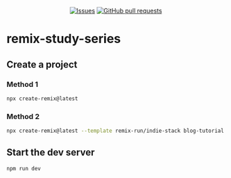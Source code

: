 <p align="center">
  <a href="https://github.com/mingyuchoo/remix-study-series/issues"><img alt="Issues" src="https://img.shields.io/github/issues/mingyuchoo/remix-study-series?color=appveyor" /></a>
  <a href="https://github.com/mingyuchoo/remix-study-series/pulls"><img alt="GitHub pull requests" src="https://img.shields.io/github/issues-pr/mingyuchoo/remix-study-series?color=appveyor" /></a>
</p>

# remix-study-series

## Create a project

### Method 1

```bash
npx create-remix@latest
```

### Method 2

```bash
npx create-remix@latest --template remix-run/indie-stack blog-tutorial
```

## Start the dev server

```bash
npm run dev
```


